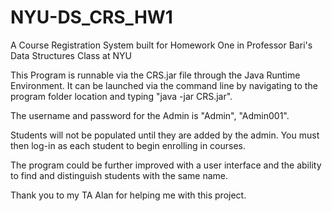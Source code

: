 # NYU-DS_CRS_HW1
A Course Registration System built for Homework One in Professor Bari's Data Structures Class at NYU

This Program is runnable via the CRS.jar file through the Java Runtime Environment.
It can be launched via the command line by navigating to the program folder location and typing "java -jar CRS.jar".

The username and password for the Admin is "Admin", "Admin001".

Students will not be populated until they are added by the admin. You must then log-in as each student to begin enrolling in courses.

The program could be further improved with a user interface and the ability to find and distinguish students with the same name.

Thank you to my TA Alan for helping me with this project.
